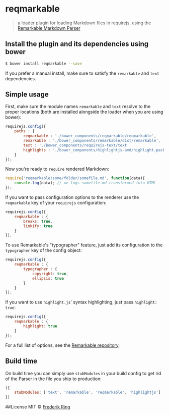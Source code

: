 # reqmarkable
> a loader plugin for loading Markdown files in requirejs, using the [Remarkable Markdown Parser][1]

## Install the plugin and its dependencies using bower
```sh
$ bower install reqmarkable --save
```
If you prefer a manual install, make sure to satisfy the `remarkable` and `text` dependencies.

## Simple usage
First, make sure the module names `remarkable` and `text` resolve to the proper locations (both are installed alongside the loader when you are using bower):
```js
requirejs.config({
    paths : {
        reqmarkable : './bower_components/reqmarkable/reqmarkable',
        remarkable : './bower_components/remarkable/dist/remarkable',
        text : './bower_components/requirejs-text/text'
        highlights : './bower_components/highlightjs-amd/highlight.pack'
    }
});
```

Now you're ready to `require` rendered Markdown:
```js
require('reqmarkable!some/folder/somefile.md', function(data){
    console.log(data); // => logs somefile.md transformed into HTML
});
```

If you want to pass configuration options to the renderer use the `reqmarkable` key of your `requirejs` configuration:

```js
requirejs.config({
    reqmarkable : {
        breaks: true,
        linkify: true
    }
});
```

To use Remarkable's "typographer" feature, just add its configuration to the `typographer` key of the config object:
```js
requirejs.config({
    reqmarkable : {
        typographer : {
            copyright: true,
            ellipsis: true
        }
    }
});
```

If you want to use `highlight.js`' syntax highlighting, just pass `highlight: true`:
```js
requirejs.config({
    reqmarkable : {
        highlight: true
    }
});
```



For a full list of options, see the [Remarkable repository][1].

## Build time
On build time you can simply use `stubModules` in your build config to get rid of the Parser in the file you ship to production:
```js
({
    stubModules: ['text', 'remarkable', 'reqmarkable', 'highlightjs']
})
```

##License
MIT © [Frederik Ring](http://www.frederikring.com)

[1]: https://github.com/jonschlinkert/remarkable